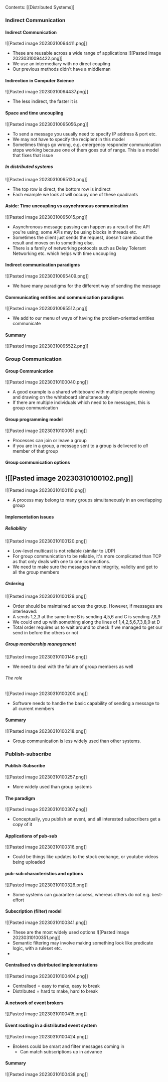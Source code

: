 Contents:
[[Distributed Systems]]

### Indirect Communication
#### Indirect Communication
![[Pasted image 20230310094411.png]]
- These are reusable across a wide range of applications
![[Pasted image 20230310094422.png]]
- We use an intermediary with no direct coupling
- Our previous methods didn't have a middleman
#### Indirection in Computer Science
![[Pasted image 20230310094437.png]]
- The less indirect, the faster it is
#### Space and time uncoupling
![[Pasted image 20230310095056.png]]
- To send a message you usually need to specify IP address & port etc.
- We may not have to specify the recipient in this model
- Sometimes things go wrong, e.g. emergency responder communication stops working because one of them goes out of range. This is a model that fixes that issue
##### In distributed systems
![[Pasted image 20230310095120.png]]
- The top row is direct, the bottom row is indirect
- Each example we look at will occupy one of these quadrants
#### Aside: Time uncoupling vs asynchronous communication
![[Pasted image 20230310095015.png]]
- Asynchronous message passing can happen as a result of the API you're using; some APIs may be using blocks in threads etc.
- Sometimes the client just sends the request, doesn't care about the result and moves on to something else.
- There is a family of networking protocols such as Delay Tolerant Networking etc. which helps with time uncoupling
#### Indirect communication paradigms
![[Pasted image 20230310095409.png]]
- We have many paradigms for the different way of sending the message
#### Communicating entities and communication paradigms
![[Pasted image 20230310095512.png]]
- We add to our menu of ways of having the problem-oriented entities communicate
#### Summary
![[Pasted image 20230310095522.png]]


### Group Communication
#### Group Communication
![[Pasted image 20230310100040.png]]
- A good example is a shared whiteboard with multiple people viewing and drawing on the whiteboard simultaneously
- If there are multiple individuals which need to be messages, this is group communication
#### Group programming model
![[Pasted image 20230310100051.png]]
- Processes can join or leave a group
- if you are in a group, a message sent to a group is delivered to *all* member of that group
#### Group communication options
![[Pasted image 20230310100102.png]]
- 
![[Pasted image 20230310100110.png]]
- A process may belong to many groups simultaneously in an overlapping group
#### Implementation issues
##### Reliability
![[Pasted image 20230310100120.png]]
- Low-level multicast is not reliable (similar to UDP)
- For group communication to be reliable, it's more complicated than TCP as that only deals with one to one connections.
- We need to make sure the messages have integrity, validity and get to all the group members
##### Ordering
![[Pasted image 20230310100129.png]]
- Order should be maintained across the group. However, if messages are interleaved:
- A sends 1,2,3 at the same time B is sending 4,5,6 and C is sending 7,8,9
- We could end up with something along the lines of 1,4,2,5,6,7,3,8,9 at D
- Total order requires us to wait around to check if we managed to get our send in before the others or not
##### Group membership management
![[Pasted image 20230310100146.png]]
- We need to deal with the failure of group members as well
###### The role
![[Pasted image 20230310100200.png]]
- Software needs to handle the basic capability of sending a message to all current members
#### Summary
![[Pasted image 20230310100218.png]]
- Group communication is less widely used than other systems.
### Publish-subscribe
#### Publish-Subscribe
![[Pasted image 20230310100257.png]]
- More widely used than group systems
#### The paradigm
![[Pasted image 20230310100307.png]]
- Conceptually, you publish an event, and all interested subscribers get a copy of it
#### Applications of pub-sub
![[Pasted image 20230310100316.png]]
- Could be things like updates to the stock exchange, or youtube videos being uploaded
#### pub-sub characteristics and options
![[Pasted image 20230310100326.png]]
- Some systems can guarantee success, whereas others do not e.g. best-effort
#### Subscription (filter) model
![[Pasted image 20230310100341.png]]
- These are the most widely used options
![[Pasted image 20230310100351.png]]
- Semantic filtering may involve making something look like predicate logic, with a ruleset etc.
- 
#### Centralised vs distributed implementations
![[Pasted image 20230310100404.png]]
- Centralised = easy to make, easy to break
- Distributed = hard to make, hard to break
#### A network of event brokers
![[Pasted image 20230310100415.png]]

#### Event routing in a distributed event system
![[Pasted image 20230310100424.png]]
- Brokers could be smart and filter messages coming in
	- Can match subscriptions up in advance
#### Summary
![[Pasted image 20230310100438.png]]
